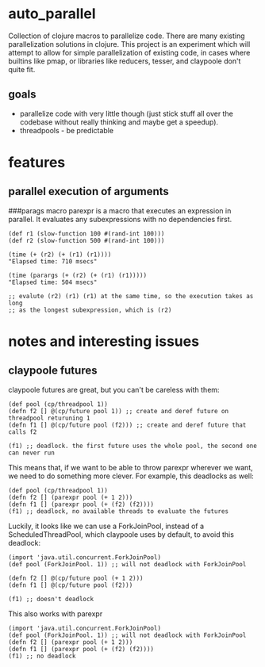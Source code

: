# auto_parallel
Collection of clojure macros to parallelize code. There are many existing
parallelization solutions in clojure. This project is an experiment which will
attempt to allow for simple parallelization of existing code, in cases where
builtins like pmap, or libraries like reducers, tesser, and claypoole don't
quite fit.

## goals
* parallelize code with very little though (just stick stuff all over the
  codebase without really thinking and maybe get a speedup).
* threadpools - be predictable

# features
## parallel execution of arguments
###parags macro
parexpr is a macro that executes an expression in parallel. It evaluates any
subexpressions with no dependencies first.

    (def r1 (slow-function 100 #(rand-int 100)))
    (def r2 (slow-function 500 #(rand-int 100)))

    (time (+ (r2) (+ (r1) (r1))))
    "Elapsed time: 710 msecs"

    (time (parargs (+ (r2) (+ (r1) (r1)))))
    "Elapsed time: 504 msecs"

    ;; evalute (r2) (r1) (r1) at the same time, so the execution takes as long
    ;; as the longest subexpression, which is (r2)

# notes and interesting issues
## claypoole futures
claypoole futures are great, but you can't be careless with them:

    (def pool (cp/threadpool 1))
    (defn f2 [] @(cp/future pool 1)) ;; create and deref future on threadpool returuning 1
    (defn f1 [] @(cp/future pool (f2))) ;; create and deref future that calls f2

    (f1) ;; deadlock. the first future uses the whole pool, the second one can never run

This means that, if we want to be able to throw parexpr wherever we want, we
need to do something more clever. For example, this deadlocks as well:

    (def pool (cp/threadpool 1))
    (defn f2 [] (parexpr pool (+ 1 2)))
    (defn f1 [] (parexpr pool (+ (f2) (f2))))
    (f1) ;; deadlock, no available threads to evaluate the futures

Luckily, it looks like we can use a ForkJoinPool, instead of a
ScheduledThreadPool, which claypoole uses by default, to avoid this deadlock:

    (import 'java.util.concurrent.ForkJoinPool)
    (def pool (ForkJoinPool. 1)) ;; will not deadlock with ForkJoinPool

    (defn f2 [] @(cp/future pool (+ 1 2)))
    (defn f1 [] @(cp/future pool (f2)))

    (f1) ;; doesn't deadlock

This also works with parexpr

    (import 'java.util.concurrent.ForkJoinPool)
    (def pool (ForkJoinPool. 1)) ;; will not deadlock with ForkJoinPool
    (defn f2 [] (parexpr pool (+ 1 2)))
    (defn f1 [] (parexpr pool (+ (f2) (f2))))
    (f1) ;; no deadlock
